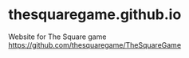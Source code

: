 # thesquaregame.github.io
Website for The Square game
https://github.com/thesquaregame/TheSquareGame
